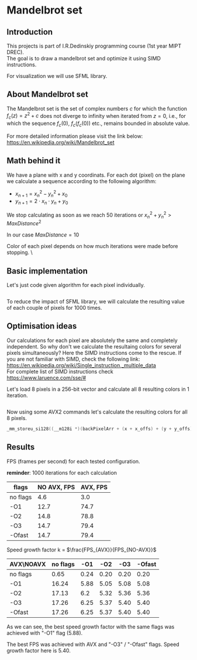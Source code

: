 # Mandelbrot set

## Introduction

This projects is part of I.R.Dedinskiy programming course (1st year MIPT DREC). \
The goal is to draw a mandelbrot set and optimize it using SIMD instructions.

For visualization we will use SFML library.

## About Mandelbrot set
The Mandelbrot set is the set of complex numbers ${\displaystyle c}$ for which the function ${\displaystyle f_{c}(z)=z^{2}+c}$ does not diverge to infinity when iterated from ${\displaystyle z=0}$, i.e., for which the sequence ${\displaystyle f_{c}(0)}$, ${\displaystyle f_{c}(f_{c}(0))}$ etc., remains bounded in absolute value.


For more detailed information please visit the link below: \
https://en.wikipedia.org/wiki/Mandelbrot_set

## Math behind it
We have a plane with x and y coordinats. For each dot (pixel) on the plane we calculate a sequence according to the following algorithm:
- $x_{n+1} = x_n^2 - y_n^2 + x_0$
- $y_{n+1} = 2 \cdot x_n \cdot y_n + y_0$

We stop calculating as soon as we reach 50 iterations or $x_{n}^2 + y_{n}^2 > MaxDistance^2$

In our case $MaxDistance = 10$

Color of each pixel depends on how much iterations were made before stopping. \ 



## Basic implementation
Let's just code given algorithm for each pixel individually.
~~~C++

~~~

To reduce the impact of SFML library, we will calculate the resulting value of each couple of pixels for 1000 times.

## Optimisation ideas

Our calculations for each pixel are absolutely the same and completely independent. So why don't we calculate the resultaing colors for several pixels simultaneously?
Here the SIMD instructions come to the rescue. If you are not familiar with SIMD, check the following link: \
https://en.wikipedia.org/wiki/Single_instruction,_multiple_data \
For complete list of SIMD instructions check \
https://www.laruence.com/sse/# 

Let's load 8 pixels in a 256-bit vector and calculate all 8 resulting colors in 1 iteration.
~~~C++
~~~
Now using some AVX2 commands let's calculate the resulting colors for all 8 pixels.

~~~C++
_mm_storeu_si128((__m128i *)(backPixelArr + (x + x_offs) + (y + y_offs) * backWidth), result);
~~~

## Results

FPS (frames per second) for each tested configuration. 

**reminder**: 1000 iterations for each calculation


| flags    | NO AVX, FPS | AVX, FPS |
|----------|-------------|----------|
| no flags | 4.6         | 3.0      |
| -O1      | 12.7        | 74.7     |
| -O2      | 14.8        | 78.8     |
| -O3      | 14.7        | 79.4     |
| -Ofast   | 14.7        | 79.4     |

Speed growth factor k = $\frac{FPS_{AVX}}{FPS_{NO-AVX}}$


| AVX\NOAVX | no flags  | -O1  | -O2  | -O3  | -Ofast |
|-----------|-----------|------|------|------|--------|
| no flags  | 0.65      | 0.24 | 0.20 | 0.20 | 0.20   |
| -O1       | 16.24     | 5.88 | 5.05 | 5.08 | 5.08   |
| -O2       | 17.13     | 6.2  | 5.32 | 5.36 | 5.36   |
| -O3       | 17.26     | 6.25 | 5.37 | 5.40 | 5.40   |
| -Ofast    | 17.26     | 6.25 | 5.37 | 5.40 | 5.40   |


As we can see, the best speed growth factor with the same flags was achieved with "-O1" flag (5.88).

The best FPS was achieved with AVX and "-O3"  /  "-Ofast" flags. Speed growth factor here is 5.40.
